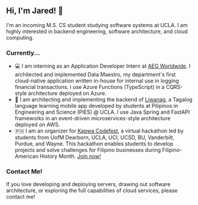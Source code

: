 ## Hi, I'm Jared! 👋
I'm an incoming M.S. CS student studying software systems at UCLA. I am highly interested in backend engineering, software architecture, and cloud computing.

### Currently...
- 💻 I am interning as an Application Developer Intern at [AEG Worldwide](https://aegworldwide.com/). I architected and implemented Data Maestro, my department's first cloud-native application written in-house for internal use in logging financial transactions. I use Azure Functions (TypeScript) in a CQRS-style architecture deployed on Azure.
- 🍃 I am architecting and implementing the backend of [Liwanag](https://github.com/Jared-Velasquez/liwanag-hub), a Tagalog language learning mobile app developed by students at Pilipinos in Engineering and Science (PIES) @ UCLA. I use Java Spring and FastAPI frameworks in an event-driven microservices-style architecture deployed on AWS.
- 🇵🇭 I am an organizer for [Kapwa Codefest](https://kapwacodefest.com/), a virtual hackathon led by students from UofM Dearborn, UCLA, UCI, UCSD, BU, Vanderbilt, Purdue, and Wayne. This hackathon enables students to develop projects and solve challenges for Filipino businesses during Filipino-American History Month. [Join now!](https://kapwacodefest.com/)

### Contact Me!
If you love developing and deploying servers, drawing out software architecture, or exploring the full capabilities of cloud services, please contact me!
